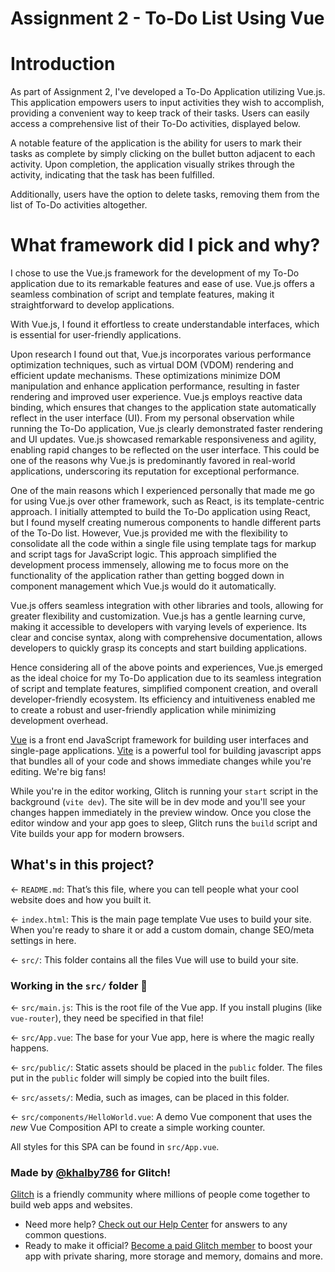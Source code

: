 # Assignment 2 - To-Do List Using Vue

# Introduction

As part of Assignment 2, I've developed a To-Do Application utilizing Vue.js. This application empowers users to input activities they wish to accomplish, providing a convenient way to keep track of their tasks. Users can easily access a comprehensive list of their To-Do activities, displayed below.

A notable feature of the application is the ability for users to mark their tasks as complete by simply clicking on the bullet button adjacent to each activity. Upon completion, the application visually strikes through the activity, indicating that the task has been fulfilled.

Additionally, users have the option to delete tasks, removing them from the list of To-Do activities altogether.

# What framework did I pick and why?

I chose to use the Vue.js framework for the development of my To-Do application due to its remarkable features and ease of use. Vue.js offers a seamless combination of script and template features, making it straightforward to develop applications. 

With Vue.js, I found it effortless to create understandable interfaces, which is essential for user-friendly applications.

Upon research I found out that, Vue.js incorporates various performance optimization techniques, such as virtual DOM (VDOM) rendering and efficient update mechanisms. These optimizations minimize DOM manipulation and enhance application performance, resulting in faster rendering and improved user experience.  Vue.js employs reactive data binding, which ensures that changes to the application state automatically reflect in the user interface (UI). 
From my personal observation while running the To-Do application, Vue.js clearly demonstrated faster rendering and UI updates. Vue.js showcased remarkable responsiveness and agility, enabling rapid changes to be reflected on the user interface. This could be one of the reasons why Vue.js is predominantly favored in real-world applications, underscoring its reputation for exceptional performance.

One of the main reasons which I experienced personally that made me go for using Vue.js over other framework, such as React, is its template-centric approach. I initially attempted to build the To-Do application using React, but I found myself creating numerous components to handle different parts of the To-Do list. However, Vue.js provided me with the flexibility to consolidate all the code within a single file using template tags for markup and script tags for JavaScript logic. This approach simplified the development process immensely, allowing me to focus more on the functionality of the application rather than getting bogged down in component management which Vue.js would do it automatically.

Vue.js offers seamless integration with other libraries and tools, allowing for greater flexibility and customization. Vue.js has a gentle learning curve, making it accessible to developers with varying levels of experience. Its clear and concise syntax, along with comprehensive documentation, allows developers to quickly grasp its concepts and start building applications.

Hence considering all of the above points and experiences, Vue.js emerged as the ideal choice for my To-Do application due to its seamless integration of script and template features, simplified component creation, and overall developer-friendly ecosystem. Its efficiency and intuitiveness enabled me to create a robust and user-friendly application while minimizing development overhead.














































[Vue](https://vuejs.org/) is a front end JavaScript framework for building user interfaces and single-page applications. [Vite](https://vitejs.dev/) is a powerful tool for building javascript apps that bundles all of your code and shows immediate changes while you're editing. We're big fans!

While you're in the editor working, Glitch is running your `start` script in the background (`vite dev`). The site will be in dev mode and you'll see your changes happen immediately in the preview window. Once you close the editor window and your app goes to sleep, Glitch runs the `build` script and Vite builds your app for modern browsers.

## What's in this project?

← `README.md`: That’s this file, where you can tell people what your cool website does and how you built it.

← `index.html`: This is the main page template Vue uses to build your site. When you're ready to share it or add a custom domain, change SEO/meta settings in here.

← `src/`: This folder contains all the files Vue will use to build your site.

### Working in the `src/` folder 📁

← `src/main.js`: This is the root file of the Vue app. If you install plugins (like `vue-router`), they need be specified in that file!

← `src/App.vue`: The base for your Vue app, here is where the magic really happens. 

← `src/public/`: Static assets should be placed in the `public` folder. The files put in the `public` folder will simply be copied into the built files. 

← `src/assets/`: Media, such as images, can be placed in this folder.

← `src/components/HelloWorld.vue`: A demo Vue component that uses the *new* Vue Composition API to create a simple working counter.

All styles for this SPA can be found in `src/App.vue`.

### Made by [@khalby786](https://khaleelgibran.com) for Glitch!

[Glitch](https://glitch.com) is a friendly community where millions of people come together to build web apps and websites.

- Need more help? [Check out our Help Center](https://help.glitch.com/) for answers to any common questions.
- Ready to make it official? [Become a paid Glitch member](https://glitch.com/pricing) to boost your app with private sharing, more storage and memory, domains and more.